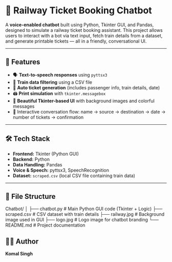 # 🤖 Railway Ticket Booking Chatbot

A **voice-enabled chatbot** built using Python, Tkinter GUI, and Pandas, designed to simulate a railway ticket booking assistant. This project allows users to interact with a bot via text input, fetch train details from a dataset, and generate printable tickets — all in a friendly, conversational UI.

---

## 🧠 Features

- 🗣️ **Text-to-speech responses** using `pyttsx3`
- 📅 **Train data filtering** using a CSV file
- 🧾 **Auto ticket generation** (includes passenger info, train details, date)
- 🖨️ **Print simulation** with `tkinter.messagebox`
- 🎨 **Beautiful Tkinter-based UI** with background images and colorful messages
- 💬 Interactive conversation flow: name → source → destination → date → number of tickets → confirmation

---

## 🛠️ Tech Stack

- **Frontend:** Tkinter (Python GUI)
- **Backend:** Python
- **Data Handling:** Pandas
- **Voice & Speech:** pyttsx3, SpeechRecognition
- **Dataset:** `scraped.csv` (local CSV file containing train data)

---
## 📁 File Structure
Chatbot/
│
├── chatbot.py # Main Python GUI code (Tkinter + Logic)
├── scraped.csv # CSV dataset with train details
├── railway.jpg # Background image used in GUI
├── logo.jpg # Logo image for chatbot branding
└── README.md # Project documentation

## 👩‍💻 Author

**Komal Singh**
